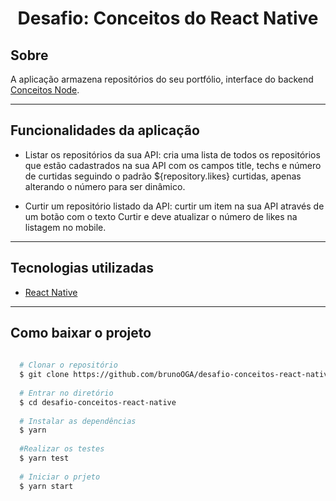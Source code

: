 <h1 align="center">Desafio: Conceitos do React Native</h1>

## Sobre 
A aplicação armazena repositórios do seu portfólio, interface do backend [Conceitos Node](https://github.com/brunoOGA/desafio-conceito-node).


---
## Funcionalidades da aplicação

- Listar os repositórios da sua API: cria uma lista de todos os repositórios que estão cadastrados na sua API com os campos title, techs e número de curtidas seguindo o padrão ${repository.likes} curtidas, apenas alterando o número para ser dinâmico.

- Curtir um repositório listado da API: curtir um item na sua API através de um botão com o texto Curtir e deve atualizar o número de likes na listagem no mobile.

---
## Tecnologias utilizadas
- [React Native](https://reactnative.dev/)
---
## Como baixar o projeto 

```bash
  
  # Clonar o repositório
  $ git clone https://github.com/brunoOGA/desafio-conceitos-react-native
  
  # Entrar no diretório
  $ cd desafio-conceitos-react-native
  
  # Instalar as dependências
  $ yarn
  
  #Realizar os testes
  $ yarn test
  
  # Iniciar o prjeto
  $ yarn start
  
```
